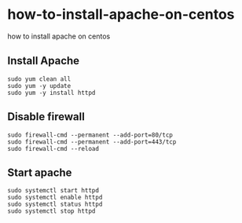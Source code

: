 # how-to-install-apache-on-centos
how to install apache on centos

## Install Apache
```
sudo yum clean all
sudo yum -y update
sudo yum -y install httpd
```

## Disable firewall
```
sudo firewall-cmd --permanent --add-port=80/tcp
sudo firewall-cmd --permanent --add-port=443/tcp
sudo firewall-cmd --reload
```

## Start apache
```
sudo systemctl start httpd
sudo systemctl enable httpd
sudo systemctl status httpd
sudo systemctl stop httpd
```
